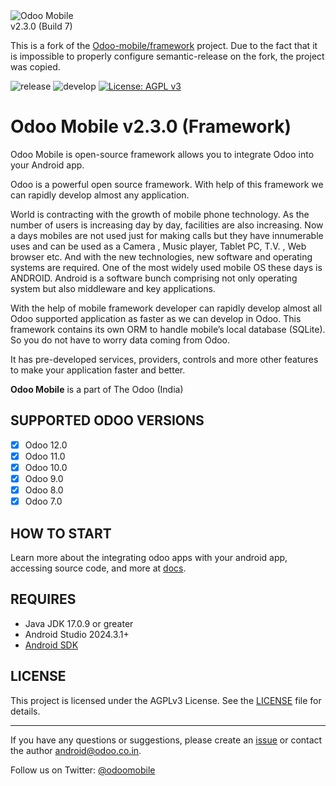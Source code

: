 <img src="https://github.com/Odoo-mobile/framework/blob/master/odoo_mobile.png" alt="Odoo Mobile"/>
<br/>v2.3.0 (Build 7)

This is a fork of the [Odoo-mobile/framework](https://github.com/Odoo-mobile/framework) project.
Due to the fact that it is impossible to properly configure semantic-release on the fork, the project was copied.

![release](https://github.com/Katulos/apk-semantic-release/actions/workflows/release.yml/badge.svg)
![develop](https://github.com/Katulos/apk-semantic-release/actions/workflows/develop.yml/badge.svg?branch=develop)
[![License: AGPL v3](https://img.shields.io/badge/License-AGPL%20v3-blue.svg)](LICENSE)

# Odoo Mobile v2.3.0 (Framework)

Odoo Mobile is open-source framework allows you to integrate Odoo into your Android app.

Odoo is a powerful open source framework. With help of this framework we can rapidly develop almost any application.

World is contracting with the growth of mobile phone technology. As the number of users is increasing day by day, facilities are also increasing. Now a days mobiles are not used just for making calls but they have innumerable uses and can be used as a Camera , Music player, Tablet PC, T.V. , Web browser etc. And with the new technologies, new software and operating systems are required.
One of the most widely used mobile OS these days is ANDROID. Android is a software bunch comprising not only operating system but also middleware and key applications.

With the help of mobile framework developer can rapidly develop almost all Odoo supported application as faster as we can develop in Odoo. 
This framework contains its own ORM to handle mobile’s local database (SQLite). So you do not have to worry data coming from Odoo. 

It has pre-developed services, providers, controls and more other features to make your application faster and better. 

**Odoo Mobile** is a part of The Odoo (India)

## SUPPORTED ODOO VERSIONS

- [x] Odoo 12.0
- [x] Odoo 11.0
- [x] Odoo 10.0
- [x] Odoo 9.0
- [x] Odoo 8.0
- [x] Odoo 7.0

## HOW TO START

Learn more about the integrating odoo apps with your android app, accessing source code, and more at [docs](https://odoo-mobile-doc-v2.readthedocs.io).
 
## REQUIRES

 - Java JDK 17.0.9 or greater
 - Android Studio 2024.3.1+
 - [Android SDK](http://developer.android.com)

## LICENSE

This project is licensed under the AGPLv3 License. See the [LICENSE](LICENSE) file for details.

---

If you have any questions or suggestions, please create an [issue](https://github.com/Odoo-mobile/framework/issues) or contact the author <android@odoo.co.in>.

Follow us on Twitter: [@odoomobile](https://twitter.com/odoomobile)
